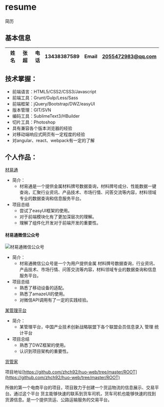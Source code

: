 # resume
简历
## 基本信息

| 姓名    | 张超     | 电话  | 13438387589| Email|2055472983@qq.com|
| -------:| ------:  | -----:| ----------:| ----:|----------------:|
## 技术掌握：

* 前端语言：HTML5/CSS2/CSS3/Javascript
* 前端工具：Grunt/Gulp/Less/Sass
* 前端框架：jQuery/Bootstrap/DWZ/easyUI
* 版本管理：GIT/SVN
* 编码工具：SublimeText3/HBuilder 
* 切片工具：Photoshop
* 具有兼容各个版本浏览器的经验
* 对移动端响应式网页有一定程度的经验
* 对angular、react、webpack有一定的了解

## 个人作品： 
[材易通](http://www.matlink.com.cn/)
- 简介：
  + 材易通是一个提供金属材料牌号数据查询，材料牌号成分、性能数据一键查询，汇聚行业资讯、产品技术、市场行情、问答交流等内容，材料领域专业的数据查询和信息服务平台。
- 项目总结
  + 尝试了easyUI框架的使用。
  + 对于前端模块化有了更加深层次的理解。
  + 理解了组件化开发对于前端开发的重要性。


#### 材易通微信公众号
![材易通微信公众号](http://www.matlink.com.cn/themes/b2b2cv2/images/code.jpg)
- 简介：
  + 材易通微信公众号是一个为用户提供金属 材料牌号数据查询，行业资讯、产品技术、市场行情、问答交流等内容，材料领域专业的数据查询和信息服务平台。
- 项目总结
  + 熟悉了移动设备的适配。
  + 熟悉了amazeUI的使用。
  + 对微信API调用有了一定的实践经验。


[某管理平台](http://ci.matclouds.com/citisa/login.jsp)
- 简介：
   + 某管理平台，中国产业技术创新战略联盟下各个联盟会员信息录入 管理 统计平台
- 项目总结
   + 熟悉了DWZ框架的使用。
   + 认识到项目架构的重要性。

[货管家]()

项目地址[https://github.com/zhch92/huo-web/tree/master/ROOT](https://github.com/zhch92/huo-web/tree/master/ROOT)

所做的第一个电商平台的项目，项目致力于创建一个货运物流的信息展示、交易平台。通过这个平台 货主能够快速的联系到货车司机，货车司机也能够快速的找到货源信息。是一个提供货运、公路运输服务的交易平台。


